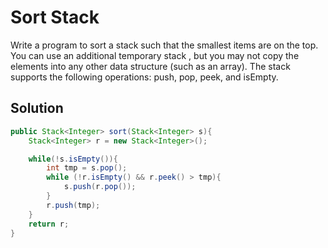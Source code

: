 # Sort Stack

Write a program to sort a stack such that the smallest items are on the top. You can use an additional temporary stack , but you may not copy the elements into any other data structure (such as an array). The stack supports the following operations: push, pop, peek, and isEmpty.

## Solution

```java
public Stack<Integer> sort(Stack<Integer> s){
    Stack<Integer> r = new Stack<Integer>();

    while(!s.isEmpty()){
        int tmp = s.pop();
        while (!r.isEmpty() && r.peek() > tmp){
            s.push(r.pop());
        }
        r.push(tmp);
    }
    return r;
}
```